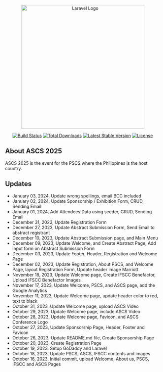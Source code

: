 <p align="center"><a href="https://laravel.com" target="_blank"><img src="https://raw.githubusercontent.com/laravel/art/master/logo-lockup/5%20SVG/2%20CMYK/1%20Full%20Color/laravel-logolockup-cmyk-red.svg" width="400" alt="Laravel Logo"></a></p>

<p align="center">
<a href="https://github.com/laravel/framework/actions"><img src="https://github.com/laravel/framework/workflows/tests/badge.svg" alt="Build Status"></a>
<a href="https://packagist.org/packages/laravel/framework"><img src="https://img.shields.io/packagist/dt/laravel/framework" alt="Total Downloads"></a>
<a href="https://packagist.org/packages/laravel/framework"><img src="https://img.shields.io/packagist/v/laravel/framework" alt="Latest Stable Version"></a>
<a href="https://packagist.org/packages/laravel/framework"><img src="https://img.shields.io/packagist/l/laravel/framework" alt="License"></a>
</p>

## About ASCS 2025

ASCS 2025 is the event for the PSCS where the Philippines is the host country.

## Updates
- January 03, 2024, Update wrong spellings, email BCC included
- January 02, 2024, Update Sponsorship / Exhibition Form, CRUD, Sending Email
- January 01, 2024, Add Attendees Data using seeder, CRUD, Sending Email
- December 31, 2023, Update Registration Form
- December 27, 2023, Update Abstract Submission Form, Send Email to abstract registrant
- December 10, 2023, Update Abstract Submission page, and Main Menu
- December 09, 2023, Update Welcome, and Create Abstract Page, Add input form on Abstract Submission Form
- December 03, 2023, Update Footer, Header, Registration and Welcome Page
- December 02, 2023, Update Registration, About PSCS, and Welcome Page, layout Registration Form, Update header image Marriott
- November 18, 2023, Update Welcome page, Create IFSCC Benefactor, Upload IFSCC Benefactor Images
- November 17, 2023, Update Welcome, PSCS, and ASCS page, add the Google Analytics
- November 11, 2023, Update Welcome page, update header color to red, text to black
- October 31, 2023, Update Welcome page, upload ASCS Video
- October 29, 2023, Update Welcome page, include ASCS Video
- October 28, 2023, Update Welcome page, Favicon, and ASCS Conference Logo
- October 27, 2023, Update Sponsorship Page, Header, Footer and Favicon
- October 26, 2023, Update README.md file, Create Sponsorship Page
- October 20, 2023, Create Registration Page
- October 19, 2023, Setup GoDaddy and Laravel
- October 18, 2023, Update PSCS, ASCS, IFSCC contents and images
- October 16, 2023, Initial commit, upload Welcome, About us, PSCS, IFSCC and ASCS Pages
